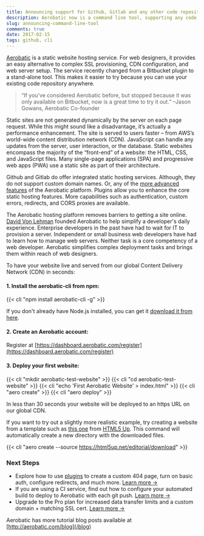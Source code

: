 ```yaml
---
title: Announcing support for Github, Gitlab and any other code repository host
description: Aerobatic now is a command line tool, supporting any code Repository, including Github
slug: announcing-command-line-tool
comments: true
date: 2017-02-15
tags: github, cli
---
```


[Aerobatic](https://www.aerobatic.com) is a static website hosting service. For web designers, it provides an easy alternative to complex SSL provisioning, CDN configuration, and web server setup. The service recently changed from a Bitbucket plugin to a stand-alone tool. This makes it easier to try because you can use your existing code repository anywhere.

> “If you’ve considered Aerobatic before, but stopped because it was only available on Bitbucket, now is a great time to try it out.” –Jason Gowans, Aerobatic Co-founder

Static sites are not generated dynamically by the server on each page request. While this might sound like a disadvantage, it’s actually a performance enhancement. The site is served to users faster – from AWS’s world-wide content distribution network (CDN). JavaScript can handle any updates from the server, user interaction, or the database. Static websites encompass the majority of the “front-end” of a website: the HTML, CSS, and JavaScript files. Many single-page applications (SPA) and progressive web apps (PWA) use a static site as part of their architecture.

Github and Gitlab do offer integrated static hosting services. Although, they do not support custom domain names. Or, any of the [more advanced features](https://www.aerobatic.com/#features) of the Aerobatic platform. Plugins allow you to enhance the core static hosting features. More capabilities such as authentication, custom errors, redirects, and CORS proxies are available.

The Aerobatic hosting platform removes barriers to getting a site online. [David Von Lehman](https://www.aerobatic.com/about/) founded Aerobatic to help simplify a developer's daily experience. Enterprise developers in the past have had to wait for IT to provision a server. Independent or small business web developers have had to learn how to manage web servers. Neither task is a core competency of a web developer. Aerobatic simplifies complex deployment tasks and brings them within reach of web designers.

To have your website live and served from our global Content Delivery Network (CDN) in seconds:

#### 1. Install the aerobatic-cli from npm:

{{< cli "npm install aerobatic-cli -g" >}}

If you don't already have Node.js installed, you can get it [download it from here](https://nodejs.org/en/).

#### 2. Create an Aerobatic account:

Register at [https://dashboard.aerobatic.com/register](https://dashboard.aerobatic.com/register)

#### 3. Deploy your first website:

{{< cli "mkdir aerobatic-test-website" >}}
{{< cli "cd aerobatic-test-website" >}}
{{< cli "echo '<html>First Aerobatic Website</html>' > index.html" >}}
{{< cli "aero create" >}}
{{< cli "aero deploy" >}}

In less than 30 seconds your website will be deployed to an https URL on our global CDN.

If you want to try out a slightly more realistic example, try creating a website from a template such as [this one](https://html5up.net/editorial) from [HTML5 Up](https://html5up.net/). This command will automatically create a new directory with the downloaded files.

{{< cli "aero create --source https://html5up.net/editorial/download" >}}

### Next Steps

* Explore how to use [plugins](/docs/configuration/#plugins) to create a custom 404 page, turn on basic auth, configure redirects, and much more. [Learn more &#8594;](/docs/configuration/#plugins)
* If you are using a CI service, find out how to configure your automated build to deploy to Aerobatic with each git push. [Learn more &#8594;](/docs/continuous-deployment/)
* Upgrade to the Pro plan for increased data transfer limits and a custom domain + matching SSL cert. [Learn more &#8594;](/docs/custom-domains-ssl/)

Aerobatic has more tutorial blog posts available at [http://aerobatic.com/blog](/blog)
